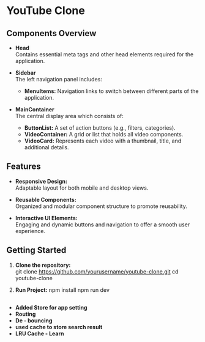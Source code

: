 # YouTube Clone


## Components Overview

- **Head**  
  Contains essential meta tags and other head elements required for the application.

- **Sidebar**  
  The left navigation panel includes:
  - **MenuItems:** Navigation links to switch between different parts of the application.

- **MainContainer**  
  The central display area which consists of:
  - **ButtonList:** A set of action buttons (e.g., filters, categories).
  - **VideoContainer:** A grid or list that holds all video components.
  - **VideoCard:** Represents each video with a thumbnail, title, and additional details.

## Features

- **Responsive Design:**  
  Adaptable layout for both mobile and desktop views.

- **Reusable Components:**  
  Organized and modular component structure to promote reusability.

- **Interactive UI Elements:**  
  Engaging and dynamic buttons and navigation to offer a smooth user experience.

## Getting Started

1. **Clone the repository:**    
   git clone https://github.com/yourusername/youtube-clone.git
   cd youtube-clone

2. **Run Project:**
    npm install
    npm run dev    

##
- **Added Store for app setting**
- **Routing**
- **De - bouncing**
- **used cache to store search result**
- **LRU Cache - Learn**

<!-- 

Head - Done
Body
    Sidebar - Done
        MenuItems

    MainContainer
        ButtonList
        VideoContainer
        VideoCard

 -->